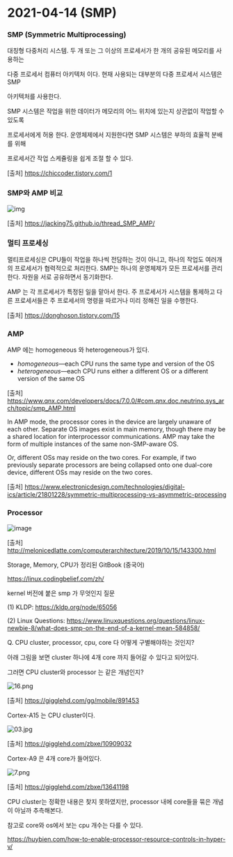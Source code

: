 # 2021-04-14 (SMP)

### SMP (Symmetric Multiprocessing)

대칭형 다중처리 시스템. 두 개 또는 그 이상의 프로세서가 한 개의 공유된 메모리를 사용하는 

다중 프로세서 컴퓨터 아키텍처 이다. 현재 사용되는 대부분의 다중 프로세서 시스템은 SMP 

아키텍처를 사용한다.

SMP 시스템은 작업을 위한 데이터가 메모리의 어느 위치에 있는지 상관없이 작업할 수 있도록 

프로세서에게 허용 한다. 운영체제에서 지원한다면 SMP 시스템은 부하의 효율적 분배를 위해

프로세서간 작업 스케쥴링을 쉽게 조절 할 수 있다.

[출처] https://chiccoder.tistory.com/1



### SMP와 AMP 비교

![img](https://jacking75.github.io/images/2017_multithread_SMP_AMP.PNG)

[출처] https://jacking75.github.io/thread_SMP_AMP/



### 멀티 프로세싱

멀티프로세싱은 CPU들이 작업을 하나씩 전담하는 것이 아니고, 하나의 작업도 여러개의 프로세서가 협력적으로 처리한다. SMP는 하나의 운영체제가 모든 프로세서를 관리한다. 자원을 서로 공유하면서 동기화한다.

AMP 는 각 프로세서가 특정된 일을 맡아서 한다. 주 프로세서가 시스템을 통제하고 다른 프로세서들은 주 프로세서의 명령을 따르거나 미리 정해진 일을 수행한다.

[출처] https://donghoson.tistory.com/15



### AMP

AMP 에는 homogeneous 와 heterogeneous가 있다.

- *homogeneous*—each CPU runs the same type and version of the OS
- *heterogeneous*—each CPU runs either a different OS or a different version of the same OS

[출처] https://www.qnx.com/developers/docs/7.0.0/#com.qnx.doc.neutrino.sys_arch/topic/smp_AMP.html



In AMP mode, the processor cores in the device are largely unaware of each other. Separate OS images exist in main memory, though there may be a shared location for interprocessor communications. AMP may take the form of multiple instances of the same non-SMP-aware OS.

Or, different OSs may reside on the two cores. For example, if two previously separate processors are being collapsed onto one dual-core device, different OSs may reside on the two cores.

[출처] https://www.electronicdesign.com/technologies/digital-ics/article/21801228/symmetric-multiprocessing-vs-asymmetric-processing



### Processor

![image](http://melonicedlatte.com/assets/images/201910/cpu_components.jfif)

[출처] http://melonicedlatte.com/computerarchitecture/2019/10/15/143300.html



Storage, Memory, CPU가 정리된 GitBook (중국어)

https://linux.codingbelief.com/zh/



kernel 버전에 붙은 smp 가 무엇인지 질문

(1) KLDP: https://kldp.org/node/65056

(2) Linux Questions: https://www.linuxquestions.org/questions/linux-newbie-8/what-does-smp-on-the-end-of-a-kernel-mean-584858/



Q. CPU cluster, processor, cpu, core 다 어떻게 구별해야하는 것인지?

아래 그림을 보면 cluster 하나에 4개 core 까지 들어갈 수 있다고 되어있다. 

그러면 CPU cluster와 processor 는 같은 개념인지?

![16.png](https://img.gigglehd.com/gg/files/attach/images/14103/453/891/c281bea5daad67fffbeccff277f99433.png)

[출처] https://gigglehd.com/gg/mobile/891453



Cortex-A15 는 CPU cluster이다.

![03.jpg](https://gigglehd.com/zbxe/files/attach/images/1404665/032/909/010/8c066447673f2a3b87f9f6a481ffba44.jpg)

[출처] https://gigglehd.com/zbxe/10909032



Cortex-A9 은 4개 core가 들어있다.

![7.png](https://gigglehd.com/zbxe/files/attach/images/256/198/641/013/573badc50663c71e43f2808d1b978a02.png)

[출처] https://gigglehd.com/zbxe/13641198



CPU cluster는 정확한 내용은 찾지 못하였지만, processor 내에 core들을 묶은 개념이 아닐까 추측해본다.



참고로 core와 os에서 보는 cpu 개수는 다를 수 있다.

https://huybien.com/how-to-enable-processor-resource-controls-in-hyper-v/